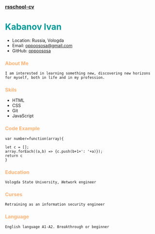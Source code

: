 ### [rsschool-cv](https://oppoososa.github.io/rsschool-cv/cv  "RSschool-Kabanov Ivan")
# <span style= "color: 009999">Kabanov Ivan </span>
* Location: Russia, Vologda
* Email: oppoososa@gmail.com
* GitHub: [oppoososa](https://github.com/oppoososa)

### <span style= "color: #FFB273"> About Me</span>
    
    I am interested in learning something new, discovering new horizons for myself, both in life and in my profession.

### <span style= "color: #FFB273"> Skils</span>    
    
* HTML
* CSS
* Git
* JavaScript
### <span style= "color: #FFB273"> Code Example <span>
```
var number=function(array){
 
let c = [];
array.forEach((a,b) => {c.push(b+1+': '+a)});
return c
}
```
### <span style= "color: #FFB273"> Education</span>
```
Vologda State University, Иetwork engineer
```
### <span style= "color: #FFB273"> Curses</span>
```
Retraining as an information security engineer
```
### <span style= "color: #FFB273"> Language</span>
```
English language А1-A2. Breakthrough or beginner 